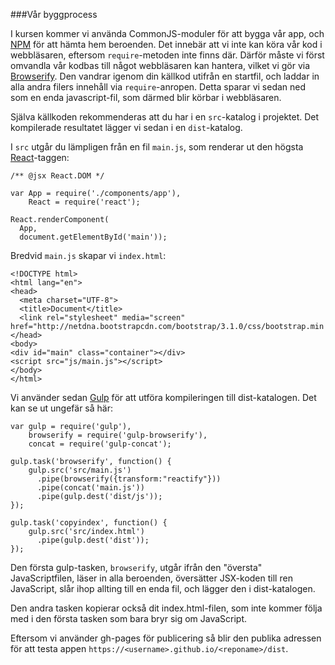 ###Vår byggprocess

I kursen kommer vi använda CommonJS-moduler för att bygga vår app, och [NPM](../node-och-npm) för att hämta hem beroenden. Det innebär att vi inte kan köra vår kod i webbläsaren, eftersom `require`-metoden inte finns där. Därför måste vi först omvandla vår kodbas till något webbläsaren kan hantera, vilket vi gör via [Browserify](http://browserify.org/). Den vandrar igenom din källkod utifrån en startfil, och laddar in alla andra filers innehåll via `require`-anropen. Detta sparar vi sedan ned som en enda javascript-fil, som därmed blir körbar i webbläsaren.

Själva källkoden rekommenderas att du har i en `src`-katalog i projektet. Det kompilerade resultatet lägger vi sedan i en `dist`-katalog.

I `src` utgår du lämpligen från en fil `main.js`, som renderar ut den högsta [React](../react)-taggen:

<pre><code><span class="hljs-javadoc">/** <span class="hljs-javadoctag">@jsx</span> React.DOM */</span>

<span class="hljs-keyword">var</span> App = require(<span class="hljs-string">'./components/app'</span>),
    React = require(<span class="hljs-string">'react'</span>);

React.renderComponent(
  App,
  document.getElementById(<span class="hljs-string">'main'</span>));
</code></pre>

Bredvid `main.js` skapar vi `index.html`:

<pre><code><span class="hljs-doctype">&lt;!DOCTYPE html&gt;</span>
<span class="hljs-tag">&lt;<span class="hljs-title">html</span> <span class="hljs-attribute">lang</span>=<span class="hljs-value">"en"</span>&gt;</span>
<span class="hljs-tag">&lt;<span class="hljs-title">head</span>&gt;</span>
  <span class="hljs-tag">&lt;<span class="hljs-title">meta</span> <span class="hljs-attribute">charset</span>=<span class="hljs-value">"UTF-8"</span>&gt;</span>
  <span class="hljs-tag">&lt;<span class="hljs-title">title</span>&gt;</span>Document<span class="hljs-tag">&lt;/<span class="hljs-title">title</span>&gt;</span>
  <span class="hljs-tag">&lt;<span class="hljs-title">link</span> <span class="hljs-attribute">rel</span>=<span class="hljs-value">"stylesheet"</span> <span class="hljs-attribute">media</span>=<span class="hljs-value">"screen"</span> <span class="hljs-attribute">href</span>=<span class="hljs-value">"http://netdna.bootstrapcdn.com/bootstrap/3.1.0/css/bootstrap.min.css"</span>&gt;</span>
<span class="hljs-tag">&lt;/<span class="hljs-title">head</span>&gt;</span>
<span class="hljs-tag">&lt;<span class="hljs-title">body</span>&gt;</span>
<span class="hljs-tag">&lt;<span class="hljs-title">div</span> <span class="hljs-attribute">id</span>=<span class="hljs-value">"main"</span> <span class="hljs-attribute">class</span>=<span class="hljs-value">"container"</span>&gt;</span><span class="hljs-tag">&lt;/<span class="hljs-title">div</span>&gt;</span>
<span class="hljs-tag">&lt;<span class="hljs-title">script</span> <span class="hljs-attribute">src</span>=<span class="hljs-value">"js/main.js"</span>&gt;</span><span class="javascript"></span><span class="hljs-tag">&lt;/<span class="hljs-title">script</span>&gt;</span>
<span class="hljs-tag">&lt;/<span class="hljs-title">body</span>&gt;</span>
<span class="hljs-tag">&lt;/<span class="hljs-title">html</span>&gt;</span>
</code></pre>

Vi använder sedan [Gulp](../gulp) för att utföra kompileringen till dist-katalogen. Det kan se ut ungefär så här:

<pre><code><span class="hljs-keyword">var</span> gulp = <span class="hljs-built_in">require</span>(<span class="hljs-string">'gulp'</span>),
    browserify = <span class="hljs-built_in">require</span>(<span class="hljs-string">'gulp-browserify'</span>),
    concat = <span class="hljs-built_in">require</span>(<span class="hljs-string">'gulp-concat'</span>);

gulp.task(<span class="hljs-string">'browserify'</span>, <span class="hljs-function"><span class="hljs-keyword">function</span><span class="hljs-params">()</span> {</span>
    gulp.src(<span class="hljs-string">'src/main.js'</span>)
      .pipe(browserify({transform:<span class="hljs-string">"reactify"</span>}))
      .pipe(concat(<span class="hljs-string">'main.js'</span>))
      .pipe(gulp.dest(<span class="hljs-string">'dist/js'</span>));
});

gulp.task(<span class="hljs-string">'copyindex'</span>, <span class="hljs-function"><span class="hljs-keyword">function</span><span class="hljs-params">()</span> {</span>
    gulp.src(<span class="hljs-string">'src/index.html'</span>)
      .pipe(gulp.dest(<span class="hljs-string">'dist'</span>));
});
</code></pre>

Den första gulp-tasken, `browserify`, utgår ifrån den "översta" JavaScriptfilen, läser in alla beroenden, översätter JSX-koden till ren JavaScript, slår ihop allting till en enda fil, och lägger den i dist-katalogen.

Den andra tasken kopierar också dit index.html-filen, som inte kommer följa med i den första tasken som bara bryr sig om JavaScript.

Eftersom vi använder gh-pages för publicering så blir den publika adressen för att testa appen `https://<username>.github.io/<reponame>/dist`.</reponame></username>